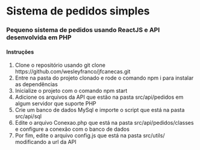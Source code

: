 <h1>Sistema de pedidos simples</h1>
<h3>Pequeno sistema de pedidos usando ReactJS e API desenvolvida em PHP</h3>
<h4>Instruções</h4>
<ol>
    <li>Clone o repositório usando git clone https://github.com/wesleyfranco/jfcanecas.git</li>
    <li>Entre na pasta do projeto clonado e rode o comando npm i para instalar as dependências</li>
    <li>Inicialize o projeto com o comando npm start</li>
    <li>Adicione os arquivos da API que estão na pasta src/api/pedidos em algum servidor que suporte PHP</li>
    <li>Crie um banco de dados MySql e importe o script que está na pasta src/api/sql</li>
    <li>Edite o arquivo Conexao.php que está na pasta src/api/pedidos/classes e configure a conexão com o banco de dados</li>
    <li>Por fim, edite o arquivo config.js que está na pasta src/utils/ modificando a url da API</li>
<ol>